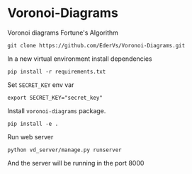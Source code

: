 # Voronoi-Diagrams
Voronoi diagrams Fortune's Algorithm

```
git clone https://github.com/EderVs/Voronoi-Diagrams.git
```

In a new virtual environment install dependencies
```
pip install -r requirements.txt
```

Set `SECRET_KEY` env var
```
export SECRET_KEY="secret_key"
```

Install `voronoi-diagrams` package.
```
pip install -e .
```

Run web server
```
python vd_server/manage.py runserver
```
And the server will be running in the port 8000
